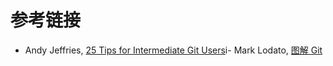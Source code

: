 # 参考链接

- Andy Jeffries, [25 Tips for Intermediate Git Users](https://www.andyjeffries.co.uk/25-tips-for-intermediate-git-users/)i- Mark Lodato, [图解 Git](https://marklodato.github.io/visual-git-guide/index-zh-cn.html)

